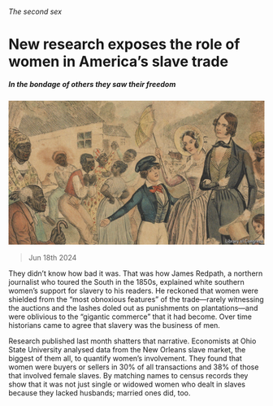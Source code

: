 ###### The second sex

# New research exposes the role of women in America’s slave trade 

##### In the bondage of others they saw their freedom 

![image](images/20240622_USP510.jpg) 

> Jun 18th 2024 

They didn’t know how bad it was. That was how James Redpath, a northern journalist who toured the South in the 1850s, explained white southern women’s support for slavery to his readers. He reckoned that women were shielded from the “most obnoxious features” of the trade—rarely witnessing the auctions and the lashes doled out as punishments on plantations—and were oblivious to the “gigantic commerce” that it had become. Over time historians came to agree that slavery was the business of men. 

Research published last month shatters that narrative. Economists at Ohio State University analysed data from the New Orleans slave market, the biggest of them all, to quantify women’s involvement. They found that women were buyers or sellers in 30% of all transactions and 38% of those that involved female slaves. By matching names to census records they show that it was not just single or widowed women who dealt in slaves because they lacked husbands; married ones did, too. 

